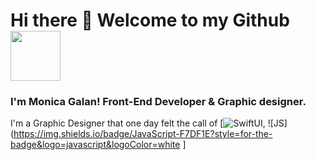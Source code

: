 # Hi there 👐 Welcome to my Github <img src="https://media.giphy.com/media/AHj0lQstZ9I9W/giphy.gif" width="80px">

### I'm Monica Galan! Front-End Developer & Graphic designer.

I'm a Graphic Designer that one day felt the call of [![SwiftUI](https://img.shields.io/badge/SWIFT-E34F26?style=for-the-badge&logo=swift&logoColor=white), ![JS](https://img.shields.io/badge/JavaScript-F7DF1E?style=for-the-badge&logo=javascript&logoColor=white
]


<!--
**mogamiGit/mogamiGit** is a ✨ _special_ ✨ repository because its `README.md` (this file) appears on your GitHub profile.

Here are some ideas to get you started:

- 🔭 I’m currently working on ...
- 🌱 I’m currently learning ...
- 👯 I’m looking to collaborate on ...
- 🤔 I’m looking for help with ...
- 💬 Ask me about ...
- 📫 How to reach me: ...
- 😄 Pronouns: ...
- ⚡ Fun fact: ...
-->
